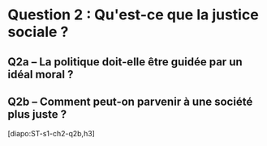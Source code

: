 # Question 2 : Qu'est-ce que la justice sociale ?

## Q2a – La politique doit-elle être guidée par un idéal moral ?


## Q2b – Comment peut-on parvenir à une société plus juste ?

[diapo:ST-s1-ch2-q2b,h3]
